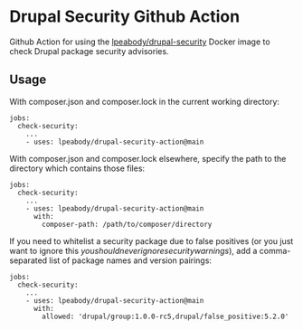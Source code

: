# Drupal Security Github Action

Github Action for using the [lpeabody/drupal-security](https://github.com/lpeabody/drupal-security) Docker image to check Drupal package security advisories.

## Usage

With composer.json and composer.lock in the current working directory:

```
jobs:
  check-security:
    ...
    - uses: lpeabody/drupal-security-action@main
```

With composer.json and composer.lock elsewhere, specify the path to the directory which contains those files:

```
jobs:
  check-security:
    ...
    - uses: lpeabody/drupal-security-action@main
      with:
        composer-path: /path/to/composer/directory
```

If you need to whitelist a security package due to false positives (or you just want to ignore this *youshouldneverignoresecuritywarnings*), add a comma-separated list of package names and version pairings:

```
jobs:
  check-security:
    ...
    - uses: lpeabody/drupal-security-action@main
      with:
        allowed: 'drupal/group:1.0.0-rc5,drupal/false_positive:5.2.0'
```